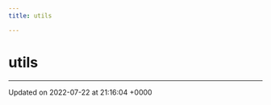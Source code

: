 ```yaml
---
title: utils

---
```


# utils








-------------------------------

Updated on 2022-07-22 at 21:16:04 +0000